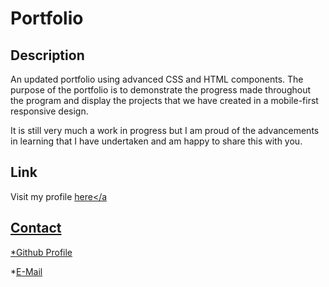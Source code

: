 # Portfolio

## Description

An updated portfolio using advanced CSS and HTML components. The purpose of the portfolio is to demonstrate the progress made throughout the program and display the projects that we have created in a mobile-first responsive design. 

It is still very much a work in progress but I am proud of the advancements in learning that I have undertaken and am happy to share this with you.

## Link

Visit my profile <a href=" https://tbruce00.github.io/Portfolio/" target="_blank">here</a
>

## Contact

*<a href="https://github.com/tbruce00" target="_blank">Github Profile</a>

*<a href="mailto:tbnyk03@gmail" target="_blank">E-Mail

